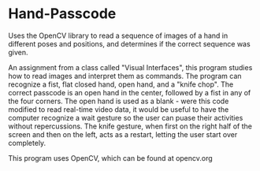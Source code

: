 Hand-Passcode
=============

Uses the OpenCV library to read a sequence of images of a hand in different poses and positions, and determines if the correct sequence was given.

An assignment from a class called "Visual Interfaces", this program studies how to read images and interpret them as commands. The program can recognize a fist, flat closed hand, open hand, and a "knife chop". The correct passcode is an open hand in the center, followed by a fist in any of the four corners. The open hand is used as a blank - were this code modified to read real-time video data, it would be useful to have the computer recognize a wait gesture so the user can puase their activities without repercussions. The knife gesture, when first on the right half of the screen and then on the left, acts as a restart, letting the user start over completely.

This program uses OpenCV, which can be found at opencv.org
